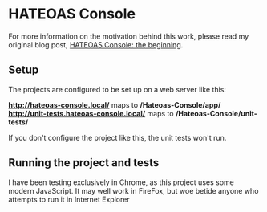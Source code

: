 # HATEOAS Console

For more information on the motivation behind this work, please read my original blog post, [HATEOAS Console: the beginning](http://blog.matthewbutt.com/2011/09/18/hateoas-console-the-beginning/).

## Setup

The projects are configured to be set up on a web server like this:

**http://hateoas-console.local/** maps to **/Hateoas-Console/app/**  
**http://unit-tests.hateoas-console.local/** maps to **/Hateoas-Console/unit-tests/**

If you don't configure the project like this, the unit tests won't run.

## Running the project and tests

I have been testing exclusively in Chrome, as this project uses some modern
JavaScript. It may well work in FireFox, but woe betide anyone who attempts to 
run it in Internet Explorer
